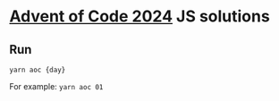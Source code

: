 # [Advent of Code 2024](https://adventofcode.com/2024) JS solutions
## Run
`yarn aoc {day}`

For example:
`yarn aoc 01`
